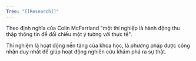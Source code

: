 ```yaml
---
Tree: "[[Research]]"
---
```

Theo định nghĩa của Colin McFarrland "một thí nghiệp là hành động thu thập thông tin để đối chiếu một ý tưởng với thực tế".

Thí nghiệm là hoạt động nền tảng của khoa học, là phương pháp được công nhận duy nhất để giúp hoạt động nghiên cứu khám phá ra sự thật. 